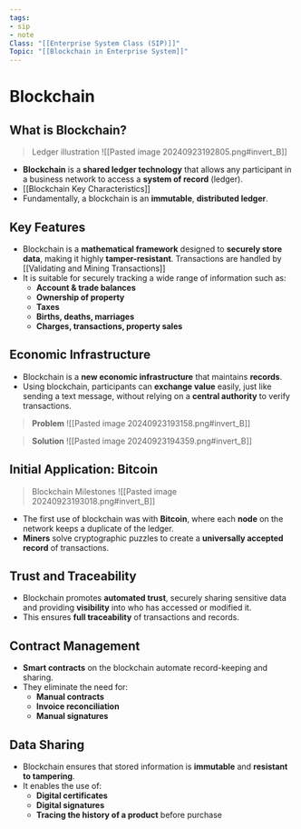 ```yaml
---
tags:
- sip
- note
Class: "[[Enterprise System Class (SIP)]]"
Topic: "[[Blockchain in Enterprise System]]"
---
```


# Blockchain

## What is Blockchain?

>Ledger illustration
>![[Pasted image 20240923192805.png#invert_B]]

- **Blockchain** is a **shared ledger technology** that allows any participant in a business network to access a **system of record** (ledger).
- [[Blockchain Key Characteristics]]
- Fundamentally, a blockchain is an **immutable**, **distributed ledger**.

## Key Features

- Blockchain is a **mathematical framework** designed to **securely store data**, making it highly **tamper-resistant**. Transactions are handled by [[Validating and Mining Transactions]]
- It is suitable for securely tracking a wide range of information such as:
  - **Account & trade balances**
  - **Ownership of property**
  - **Taxes**
  - **Births, deaths, marriages**
  - **Charges, transactions, property sales**
  
## Economic Infrastructure

- Blockchain is a **new economic infrastructure** that maintains **records**.
- Using blockchain, participants can **exchange value** easily, just like sending a text message, without relying on a **central authority** to verify transactions.

> **Problem**
> ![[Pasted image 20240923193158.png#invert_B]]

> **Solution**
> ![[Pasted image 20240923194359.png#invert_B]]

## Initial Application: Bitcoin

> Blockchain Milestones
> ![[Pasted image 20240923193018.png#invert_B]]

- The first use of blockchain was with **Bitcoin**, where each **node** on the network keeps a duplicate of the ledger.
- **Miners** solve cryptographic puzzles to create a **universally accepted record** of transactions.

## Trust and Traceability

- Blockchain promotes **automated trust**, securely sharing sensitive data and providing **visibility** into who has accessed or modified it.
- This ensures **full traceability** of transactions and records.

## Contract Management

- **Smart contracts** on the blockchain automate record-keeping and sharing.
- They eliminate the need for:
  - **Manual contracts**
  - **Invoice reconciliation**
  - **Manual signatures**

## Data Sharing

- Blockchain ensures that stored information is **immutable** and **resistant to tampering**.
- It enables the use of:
  - **Digital certificates**
  - **Digital signatures**
  - **Tracing the history of a product** before purchase


